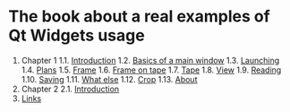 # The book about a real examples of Qt Widgets usage

1. Chapter 1
1.1. [Introduction](chapter01/intro.md)
1.2. [Basics of a main window](chapter01/mainwindow-basics.md)
1.3. [Launching](chapter01/launching.md)
1.4. [Plans](chapter01/plans.md)
1.5. [Frame](chapter01/frame.md)
1.6. [Frame on tape](chapter01/frame-on-tape.md)
1.7. [Tape](chapter01/tape.md)
1.8. [View](chapter01/view.md)
1.9. [Reading](chapter01/reading.md)
1.10. [Saving](chapter01/saving-of-removed-frames.md)
1.11. [What else](chapter01/what-else.md)
1.12. [Crop](chapter01/crop.md)
1.13. [About](chapter01/about.md)
2. Chapter 2
2.1. [Introduction](chapter02/intro.md)
3. [Links](links.md)